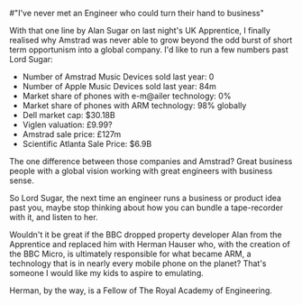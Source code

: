 #"I've never met an Engineer who could turn their hand to business"


 <p>With that one line by Alan Sugar on last night's UK Apprentice, I finally realised why Amstrad was never able to grow beyond the odd burst of short term opportunism into a global company. I'd like to run a few numbers past Lord Sugar:</p>
<div>
<ul>
<li>Number of Amstrad Music Devices sold last year: 0</li>
<li>Number of Apple Music Devices sold last year: 84m&nbsp;</li>
<li>Market share of phones with e-m@ailer technology: 0%</li>
<li>Market share of phones with ARM technology: 98% globally</li>
<li>Dell market cap: $30.18B</li>
<li> Viglen valuation: &pound;9.99?</li>
<li>Amstrad sale price: &pound;127m</li>
<li>Scientific Atlanta Sale Price: $6.9B</li>
</ul>
<div>The one difference between those companies and Amstrad? Great business people with a global vision working with great engineers with business sense.</div>
<p />
<div>So Lord Sugar, the next time an engineer runs a business or product idea past you, maybe stop thinking about how you can bundle a tape-recorder with it, and listen to her.</div>
</div>
<p />
<div>Wouldn't it be great if the BBC dropped property developer Alan from the Apprentice and replaced him with&nbsp;Herman Hauser&nbsp;who, with the creation of the BBC Micro, is ultimately responsible for what became ARM, a technology that is in nearly every mobile phone on the planet? That's someone I would like my kids to aspire to emulating.</div>
<p />
<div>Herman, by the way, is a Fellow of The Royal Academy of Engineering.</div>

 